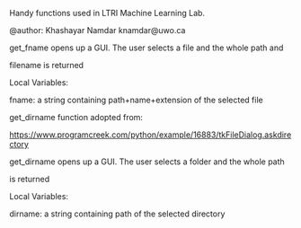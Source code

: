 Handy functions used in LTRI Machine Learning Lab.

\@author: Khashayar Namdar knamdar\@uwo.ca

get_fname opens up a GUI. The user selects a file and the whole path and

filename is returned

Local Variables:

fname: a string containing path+name+extension of the selected file

get_dirname function adopted from:

https://www.programcreek.com/python/example/16883/tkFileDialog.askdirectory

get_dirname opens up a GUI. The user selects a folder and the whole path

is returned

Local Variables:

dirname: a string containing path of the selected directory
